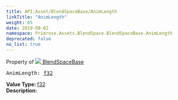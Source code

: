 ```yaml
---
title: API:Asset/BlendSpaceBase/AnimLength
linkTitle: "AnimLength"
weight: 65
date: 2019-08-02
namespace: Primrose.Assets.BlendSpace.BlendSpaceBase.AnimLength
deprecated: false
no_list: true
---
```

Property of <a href="/docs/api-reference/Class/BlendSpaceBase"><img src="/icons/silk/default.png"/>&nbsp;BlendSpaceBase</a>
<pre class="method-declaration">
AnimLength: <a class="type" href="/docs/api-reference/System/Primitives#single">f32</a></pre>
<b>Value Type: </b>
<a class="type" href="/docs/api-reference/System/Primitives#single">f32</a>
<br/>
<b>Description: </b>